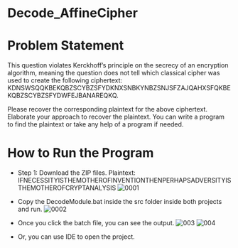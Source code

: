 # Decode_AffineCipher
# Problem Statement

This question violates Kerckhoff’s principle on the secrecy of an encryption algorithm, meaning the question does not tell which classical cipher was used to create the following ciphertext:
KDNSWSQQKBEKQBZSCYBZSFYDKNXSNBKYNBZSNJSFZAJQAHXSFQKBEKQBZSCYBZSFYDWFEJBANAREQKQ.

Please recover the corresponding plaintext for the above ciphertext. Elaborate your approach to recover the plaintext. You can write a program to find the plaintext or take any help of a program if needed.


# How to Run the Program
* Step 1: Download the ZIP files.
Plaintext: IFNECESSITYISTHEMOTHEROFINVENTIONTHENPERHAPSADVERSITYISTHEMOTHEROFCRYPTANALYSIS
![0001](https://github.com/srana0/Decode_AffineCipher/assets/93364397/7ad658ac-6290-491c-8fc1-c58d083d23c7)

* Copy the DecodeModule.bat inside the src folder inside both projects and run.
![0002](https://github.com/srana0/Decode_AffineCipher/assets/93364397/4e40f80f-7404-456e-b799-79e7ea22aa7e)

* Once you click the batch file, you can see the output.
![003](https://github.com/srana0/Decode_AffineCipher/assets/93364397/9cf6711b-06b7-4519-96b5-2d07d13c612b)
![004](https://github.com/srana0/Decode_AffineCipher/assets/93364397/2c062a45-ccf1-4913-82df-c5b90ff38e68)

* Or, you can use IDE to open the project.
